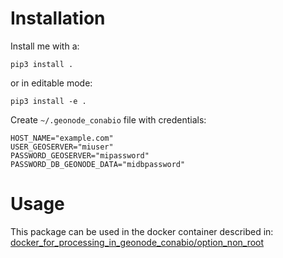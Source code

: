 # Installation

Install me with a:

```
pip3 install .
```

or in editable mode:

```
pip3 install -e .
```

Create `~/.geonode_conabio` file with credentials:

```
HOST_NAME="example.com"
USER_GEOSERVER="miuser"
PASSWORD_GEOSERVER="mipassword"
PASSWORD_DB_GEONODE_DATA="midbpassword"
````

# Usage

This package can be used in the docker container described in: [docker_for_processing_in_geonode_conabio/option_non_root](/docker_for_processing_in_geonode_conabio/option_non_root/)


